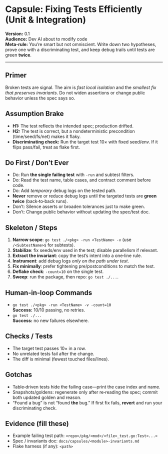 # Capsule: Fixing Tests Efficiently (Unit & Integration)

**Version:** 0.1  
**Audience:** Dev AI about to modify code  
**Meta-rule:** You’re smart but not omniscient. Write down two hypotheses, prove one with a discriminating test, and keep debug trails until tests are green **twice**.

---

## Primer
Broken tests are signal. The aim is *fast local isolation* and the *smallest fix that preserves invariants*. Do not widen assertions or change public behavior unless the spec says so.

## Assumption Brake
- **H1:** The test reflects the intended spec; production drifted.  
- **H2:** The test is correct, but a nondeterministic precondition (time/seed/fs/net) makes it flaky.  
- **Discriminating check:** Run the target test 10× with fixed seed/env. If it flips pass/fail, treat as flake first.

## Do First / Don’t Ever
- Do: Run **the single failing test** with `-run` and subtest filters.
- Do: Read the test name, table cases, and contract comment before code.
- Do: Add *temporary* debug logs on the tested path.
- **Never** remove or reduce debug logs until the targeted tests are **green twice** (back‑to‑back runs).
- Don’t: Silence asserts or broaden tolerances just to make green.
- Don’t: Change public behavior without updating the spec/test doc.

## Skeleton / Steps
1. **Narrow scope**: `go test ./<pkg> -run <TestName> -v` (use `/<SubtestName>$` for subtests).
2. **Stabilize**: fix seeds/env used in the test; disable parallelism if relevant.
3. **Extract the invariant**: copy the test’s intent into a one‑line rule.
4. **Instrument**: add debug logs *only on the path under test*.
5. **Fix minimally**: prefer tightening pre/postconditions to match the test.
6. **Deflake check**: `-count=10` on the single test.
7. **Sweep**: run the package, then repo: `go test ./...`.

## Human‑in‑loop Commands
- `go test ./<pkg> -run <TestName> -v -count=10`  
  **Success:** 10/10 passing, no retries.
- `go test ./...`  
  **Success:** no new failures elsewhere.

## Checks / Tests
- The target test passes 10× in a row.
- No unrelated tests fail after the change.
- The diff is minimal (fewest touched files/lines).

## Gotchas
- Table‑driven tests hide the failing case—print the case index and name.
- Snapshots/goldens: regenerate only after re‑reading the spec; commit both updated golden and reason.
- “Found a bug” is not “found **the** bug.” If first fix fails, **revert** and run your discriminating check.

## Evidence (fill these)
- Example failing test path: `<repo>/pkg/<mod>/<file>_test.go:Test<...>`
- Spec / invariants doc: `docs/capsules/<module>-invariants.md`
- Flake harness (if any): `<path>`

